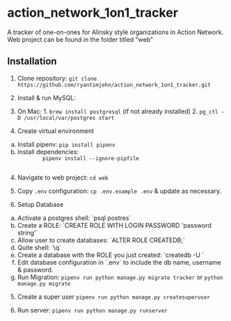 # action_network_1on1_tracker
A tracker of one-on-ones for Alinsky style organizations in Action Network.
Web project can be found in the folder titled "web"

## Installation
1. Clone repository: `git clone https://github.com/ryantimjohn/action_network_1on1_tracker.git`

2. Install & run MySQL:
  1. On Mac:
    1. `brew install postgresql` (if not already installed)
    2. `pg_ctl -D /usr/local/var/postgres start`

3. Create virtual environment
  <ol type="a">
    <li>Install pipenv: <code>pip install pipenv</code></li>
    <li>
      Install dependencies:
      <code>
        pipenv install --ignore-pipfile
      </code>
    </li>
  </ol>

4. Navigate to web project: `cd web`

5. Copy `.env` configuration: `cp .env.example .env` & update as
   necessary.

6. Setup Database
  <ol type="a">
    <li>Activate a postgres shell: `psql postres`</li>
    <li>Create a ROLE: `CREATE ROLE <username> WITH LOGIN PASSWORD 'password string'`</li>
    <li>Allow user to create databases: `ALTER ROLE <username> CREATEDB;`</li>
    <li>Quite shell: `\q`</li>
    <li>Create a database with the ROLE you just created: `createdb <db_name> -U <username>`</li>
    <li>Edit database configuration in `.env` to include the db name,
username & password.</li>
    <li>Run Migration: <code>pipenv run python manage.py migrate tracker</code> or <code>python manage.py migrate</code></li>
  </ol>

5. Create a super user  `pipenv run python manage.py createsuperuser`

6. Run server: `pipenv run python manage.py runserver`


